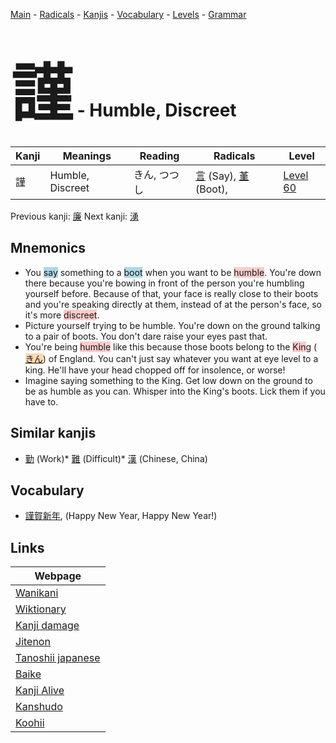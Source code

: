 <style> bigfont {font-size: 100px}</style>
[Main](../index.md) -
[Radicals](../radicals.md) -
[Kanjis](../kanjis.md) -
[Vocabulary](../vocabulary.md) -
[Levels](../levels.md) -
[Grammar](../grammar.md)
# <bigfont> 謹</bigfont> - Humble, Discreet 

| Kanji | Meanings | Reading | Radicals | Level |
| --- | --- | --- | --- | --- |
| 謹 | Humble, Discreet | きん, つつし | [言](../radicals/言.md) (Say), [堇](../radicals/堇.md) (Boot),  | [Level 60](../levels/wk_level60.md) |

Previous kanji: [廉](廉.md) Next kanji: [湧](湧.md) 

## Mnemonics
 * You <span style="background-color:#ADD8E6"> say</span> something to a <span style="background-color:#ADD8E6"> boot</span> when you want to be <span style="background-color:#ffcccb"> humble</span>. You're down there because you're bowing in front of the person you're humbling yourself before. Because of that, your face is really close to their boots and you're speaking directly at them, instead of at the person's face, so it's more <span style="background-color:#ffcccb"> discreet</span>.
* Picture yourself trying to be humble. You're down on the ground talking to a pair of boots. You don't dare raise your eyes past that.
* You're being <span style="background-color:#ffcccb"> humble</span> like this because those boots belong to the <span style="background-color:#ffcccb"> Kin</span>g (<span style="background-color:#fed8b1"> [きん](https://jisho.org/search/きん)</span>) of England. You can't just say whatever you want at eye level to a king. He'll have your head chopped off for insolence, or worse!
* Imagine saying something to the King. Get low down on the ground to be as humble as you can. Whisper into the King's boots. Lick them if you have to.


## Similar kanjis
 * [勤](勤.md) (Work)* [難](難.md) (Difficult)* [漢](漢.md) (Chinese, China)


## Vocabulary
 * [謹賀新年](../vocabulary/謹.md), (Happy New Year, Happy New Year!)



## Links 

| Webpage |
| --- |
| [Wanikani          ](https://www.wanikani.com/kanji/謹) |
| [Wiktionary        ](https://en.wiktionary.org/wiki/謹) |
| [Kanji damage      ](http://www.kanjidamage.com/kanji/search?utf8=✓&q=謹) |
| [Jitenon           ](https://jitenon.com/kanji/謹) |
| [Tanoshii japanese ](https://www.tanoshiijapanese.com/dictionary/kanji.cfm?k=謹) |
| [Baike             ](https://baike.baidu.com/item/謹) |
| [Kanji Alive       ](https://app.kanjialive.com/謹) |
| [Kanshudo          ](https://www.kanshudo.com/searchmn?q=謹) |
| [Koohii            ](https://kanji.koohii.com/study/kanji/謹) |
